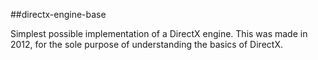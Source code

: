 ##directx-engine-base

Simplest possible implementation of a DirectX engine.
This was made in 2012, for the sole purpose of understanding the basics of DirectX.